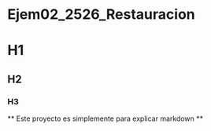 # Ejem02_2526_Restauracion
# H1
## H2
### H3
** Este proyecto es simplemente para explicar markdown **
